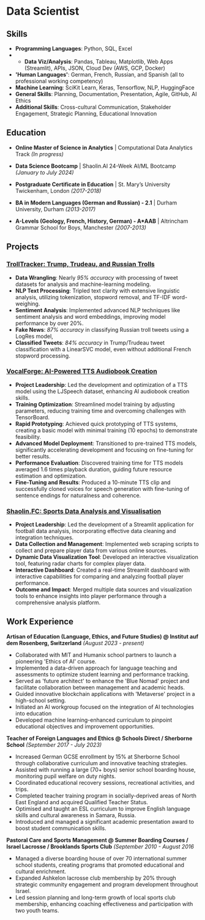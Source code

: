 # Data Scientist

## Skills

- **Programming Languages**: Python, SQL, Excel
- - **Data Viz/Analysis**: Pandas, Tableau, Matplotlib, Web Apps (Streamlit), APIs, JSON, Cloud Dev (AWS, GCP, Docker)
- **'Human Languages'**: German, French, Russian, and Spanish (all to professional working competency)
- **Machine Learning**: SciKit Learn, Keras, Tensorflow, NLP, HuggingFace
- **General Skills**: Planning, Documentation, Presentation, Agile, GitHub, AI Ethics
- **Additional Skills**: Cross-cultural Communication, Stakeholder Engagement, Strategic Planning, Educational Innovation

## Education

- **Online Master of Science in Analytics** | Computational Data Analytics Track *(In progress)*
- **Data Science Bootcamp** | Shaolin.AI 24-Week AI/ML Bootcamp *(January to July 2024)*

- **Postgraduate Certificate in Education** | St. Mary’s University Twickenham, London *(2017-2018)*
- **BA in Modern Languages (German and Russian) - 2.1** | Durham University, Durham *(2013-2017)*
- **A-Levels (Geology, French, History, German) - A*AAB** | Altrincham Grammar School for Boys, Manchester *(2007-2013)*

## Projects

### [TrollTracker: Trump, Trudeau, and Russian Trolls](https://github.com/brutucas/Trump_Trudeau_Troll_Tweets.git)
- **Data Wrangling**: Nearly *95% accuracy* with processing of tweet datasets for analysis and machine-learning modeling.
- **NLP Text Processing**: Tripled text clarity with extensive linguistic analysis, utilizing tokenization, stopword removal, and TF-IDF word-weighing.
- **Sentiment Analysis**: Implemented advanced NLP techniques like sentiment analysis and word embeddings, improving model performance by over 20%.
- **Fake News**: *87% accuracy* in classifying Russian troll tweets using a LogRes model,
- **Classified Tweets**: *84% accuracy* in Trump/Trudeau tweet classification with a LinearSVC model, even without additional French stopword processing.

### [VocalForge: AI-Powered TTS Audiobook Creation](https://github.com/brutucas/AI_TTS_Audiobook.git)
- **Project Leadership**: Led the development and optimization of a TTS model using the LJSpeech dataset, enhancing AI audiobook creation skills.
- **Training Optimization**: Streamlined model training by adjusting parameters, reducing training time and overcoming challenges with TensorBoard.
- **Rapid Prototyping**: Achieved quick prototyping of TTS systems, creating a basic model with minimal training (10 epochs) to demonstrate feasibility.
- **Advanced Model Deployment**: Transitioned to pre-trained TTS models, significantly accelerating development and focusing on fine-tuning for better results.
- **Performance Evaluation**: Discovered training time for TTS models averaged 1.6 times playback duration, guiding future resource estimation and optimization.
- **Fine-Tuning and Results**: Produced a 10-minute TTS clip and successfully cloned voices for speech generation with fine-tuning of sentence endings for naturalness and coherence.

### [Shaolin.FC: Sports Data Analysis and Visualisation](https://github.com/brutucas/Football-Player-Analysis.git)
- **Project Leadership**: Led the development of a Streamlit application for football data analysis, incorporating effective data cleaning and integration techniques.
- **Data Collection and Management**: Implemented web scraping scripts to collect and prepare player data from various online sources.
- **Dynamic Data Visualization Tool**: Developed an interactive visualization tool, featuring radar charts for complex player data.
- **Interactive Dashboard**: Created a real-time Streamlit dashboard with interactive capabilities for comparing and analyzing football player performance.
- **Outcome and Impact**: Merged multiple data sources and visualization tools to enhance insights into player performance through a comprehensive analysis platform.

## Work Experience

**Artisan of Education (Language, Ethics, and Future Studies) @ Institut auf dem Rosenberg, Switzerland** *(August 2023 - present)*
- Collaborated with MIT and Humanix school partners to launch a pioneering 'Ethics of AI' course.
- Implemented a data-driven approach for language teaching and assessments to optimize student learning and performance tracking.
- Served as 'future architect' to enhance the 'Blue Nomad' project and facilitate collaboration between management and academic heads.
- Guided innovative blockchain applications with 'Metaverse' project in a high-school setting.
- Initiated an AI workgroup focused on the integration of AI technologies into education
- Developed machine learning-enhanced curriculum to pinpoint educational objectives and improvement opportunities.

**Teacher of Foreign Languages and Ethics @ Schools Direct / Sherborne School** *(September 2017 - July 2023)*
- Increased German GCSE enrollment by 15% at Sherborne School through collaborative curriculum and innovative teaching strategies.
- Assisted with running a large (70+ boys) senior school boarding house, monitoring pupil welfare on duty nights.
- Coordinated educational recovery sessions, recreational activities, and trips.
- Completed teacher training program in socially-deprived areas of North East England and acquired Qualified Teacher Status.
- Optimised and taught an ESL curriculum to improve English language skills and cultural awareness in Samara, Russia. 
- Introduced and managed a significant academic presentation award to boost student communication skills.

**Pastoral Care and Sports Management @ Summer Boarding Courses / Israel Lacrosse / Brooklands Sports Club** *(September 2010 - August 2016*
- Managed a diverse boarding house of over 70 international summer school students, creating programs that promoted educational and cultural enrichment.
- Expanded Ashkelon lacrosse club membership by 20% through strategic community engagement and program development throughout Israel.
- Led session planning and long-term growth of local sports club membership, enhancing coaching effectiveness and participation with two youth teams.
